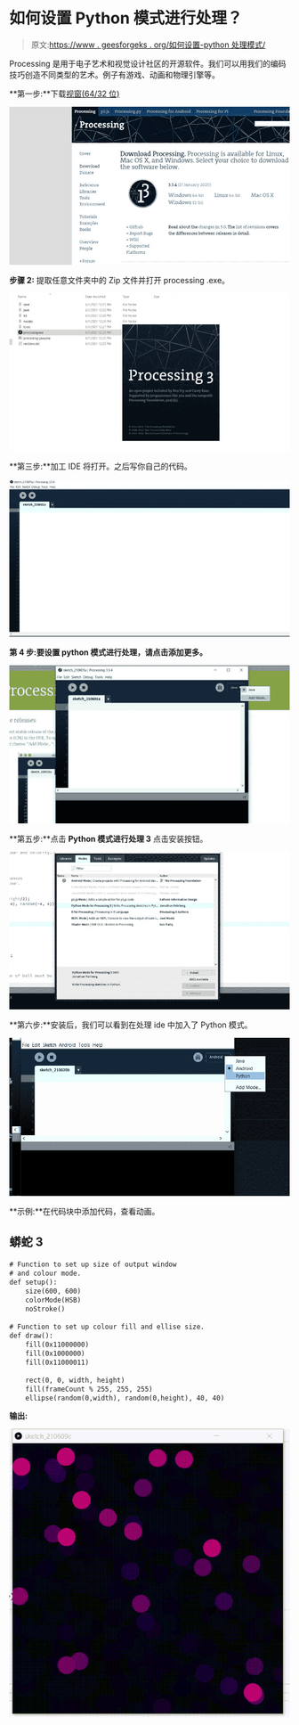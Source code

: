 # 如何设置 Python 模式进行处理？

> 原文:[https://www . geesforgeks . org/如何设置-python 处理模式/](https://www.geeksforgeeks.org/how-to-set-up-python-mode-for-processing/)

Processing 是用于电子艺术和视觉设计社区的开源软件。我们可以用我们的编码技巧创造不同类型的艺术。例子有游戏、动画和物理引擎等。

**第一步:**下载[视窗(64/32 位)](https://processing.org/download/)

![](img/9607d7ff4bf53ffe5e496ec6d8f8121d.png)

**步骤 2:** 提取任意文件夹中的 Zip 文件并打开 processing .exe。

![](img/bde08c361310f563bb2583dc99e43ad9.png)

**第三步:**加工 IDE 将打开。之后写你自己的代码。

![](img/d71d7203df57c760a77db461aeb50562.png)

**第 4 步:**要设置 python 模式进行处理，请点击**添加更多。**

![](img/2fa770c23d10b85a16c6ceb7f3250199.png)

**第五步:**点击 **Python 模式进行处理 3** 点击安装按钮。

![](img/b15dc0d3aca9ea51e07de797fa06598d.png)

**第六步:**安装后，我们可以看到在处理 ide 中加入了 Python 模式。

![](img/188bfe705ebab4cd3bb40c5c03b6f417.png)

**示例:**在代码块中添加代码，查看动画。

## 蟒蛇 3

```
# Function to set up size of output window
# and colour mode.
def setup():
    size(600, 600)
    colorMode(HSB)
    noStroke()

# Function to set up colour fill and ellise size.
def draw():
    fill(0x11000000)
    fill(0x1000000)
    fill(0x11000011)

    rect(0, 0, width, height)
    fill(frameCount % 255, 255, 255)
    ellipse(random(0,width), random(0,height), 40, 40)
```

**输出:**

![](img/be3e9a0bff09d53d859f5c9065fc722a.png)